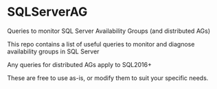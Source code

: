 # SQLServerAG
Queries to monitor SQL Server Availability Groups (and distributed AGs)

This repo contains a list of useful queries to monitor and diagnose availability groups in SQL Server

Any queries for distributed AGs apply to SQL2016+

These are free to use as-is, or modify them to suit your specific needs.
